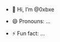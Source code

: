 - 👋 Hi, I’m @0xbxe

- 😄 Pronouns: ...
- ⚡ Fun fact: ...

<!---
0xbxe/0xbxe is a ✨ special ✨ repository because its `README.md` (this file) appears on your GitHub profile.
You can click the Preview link to take a look at your changes.
--->
